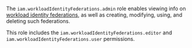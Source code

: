 The `iam.workloadIdentityFederations.admin` role enables viewing info on [workload identity federations](../../../iam/concepts/workload-identity.md), as well as creating, modifying, using, and deleting such federations.

This role includes the `iam.workloadIdentityFederations.editor` and `iam.workloadIdentityFederations.user` permissions.
